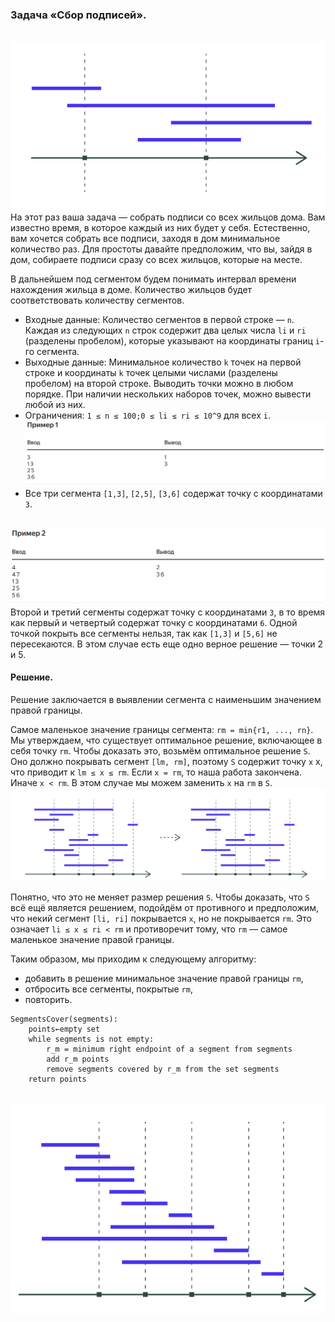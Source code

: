 ### Задача «Сбор подписей».
<br>![img.png](content%2Fimg.png)<br>
На этот раз ваша задача — собрать подписи со всех жильцов дома. Вам известно время, в которое каждый из них будет у себя.
Естественно, вам хочется собрать все подписи, заходя в дом минимальное количество раз. Для простоты давайте предположим,
что вы, зайдя в дом, собираете подписи сразу со всех жильцов, которые на месте.

В дальнейшем под сегментом будем понимать интервал времени нахождения жильца в доме. Количество жильцов будет соответствовать
количеству сегментов.

- Входные данные: Количество сегментов в первой строке — `n`. Каждая из следующих `n` строк содержит два целых числа
`li` и `ri` (разделены пробелом), которые указывают на координаты границ `i`-го сегмента.
- Выходные данные: Минимальное количество `k` точек на первой строке и координаты `k` точек целыми числами (разделены пробелом)
на второй строке. Выводить точки можно в любом порядке. При наличии нескольких наборов точек, можно вывести любой из них.
- Ограничения: `1 ≤ n ≤ 100;0 ≤ li ≤ ri ≤ 10^9` для всех `i`.
<br>![img_1.png](content%2Fimg_1.png)<br>
- Все три сегмента `[1,3]`, `[2,5]`, `[3,6]` содержат точку с координатами `3`.

<br>![img_2.png](content%2Fimg_2.png)<br>
Второй и третий сегменты содержат точку с координатами `3`, в то время как первый и четвертый содержат точку с координатами
`6`. Одной точкой покрыть все сегменты нельзя, так как `[1,3]` и `[5,6]` не пересекаются. В этом случае есть еще одно верное
решение — точки 2 и 5.

#### Решение.
Решение заключается в выявлении сегмента с наименьшим значением правой границы.

Самое маленькое значение границы сегмента: `rm = min{r1, ..., rn}`. Мы утверждаем, что существует оптимальное решение, 
включающее в себя точку `rm`. Чтобы доказать это, возьмём оптимальное решение `S`. Оно должно покрывать сегмент `[lm, rm]`,
поэтому `S` содержит точку `x`
x, что приводит к `lm ≤ x ≤ rm`. Если `x = rm`, то наша работа закончена. Иначе `x < rm`. В этом случае мы можем заменить
`x` на `rm` в `S`.
<br>![img_3.png](content%2Fimg_3.png)<bt>

Понятно, что это не меняет размер решения `S`. Чтобы доказать, что `S` всё ещё является решением, подойдём от противного
и предположим, что некий сегмент `[li, ri]` покрывается `x`, но не покрывается `rm`. Это означает `li ≤ x ≤ ri < rm` и 
противоречит тому, что `rm` — самое маленькое значение правой границы.

Таким образом, мы приходим к следующему алгоритму:
- добавить в решение минимальное значение правой границы `rm`,
- отбросить все сегменты, покрытые `rm`,
- повторить.
```
SegmentsCover(segments):
    points←empty set
    while segments is not empty:
        r_m = minimum right endpoint of a segment from segments
        add r_m points
        remove segments covered by r_m from the set segments
    return points
```
<br>![img_4.png](content%2Fimg_4.png)<br>